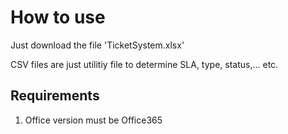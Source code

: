 # How to use
Just download the file 'TicketSystem.xlsx'

CSV files are just utilitiy file to determine SLA, type, status,... etc.

## Requirements
1. Office version must be Office365
